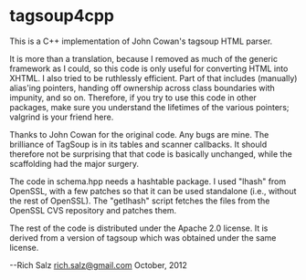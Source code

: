 tagsoup4cpp
===========

This is a C++ implementation of John Cowan's tagsoup HTML parser.

It is more than a translation, because I removed as much of the generic
framework as I could, so this code is only useful for converting HTML
into XHTML.  I also tried to be ruthlessly efficient. Part of that
includes (manually) alias'ing pointers, handing off ownership across
class boundaries with impunity, and so on.  Therefore, if you try to use
this code in other packages, make sure you understand the lifetimes of
the various pointers; valgrind is your friend here.

Thanks to John Cowan for the original code. Any bugs are mine.
The brilliance of TagSoup is in its tables and scanner callbacks.
It should therefore not be surprising that that code is basically
unchanged, while the scaffolding had the major surgery.

The code in schema.hpp needs a hashtable package. I used "lhash" from
OpenSSL, with a few patches so that it can be used standalone (i.e.,
without the rest of OpenSSL).  The "getlhash" script fetches the files
from the OpenSSL CVS repository and patches them.

The rest of the code is distributed under the Apache 2.0 license. It
is derived from a version of tagsoup which was obtained under the same
license.

--Rich Salz <rich.salz@gmail.com>
  October, 2012

